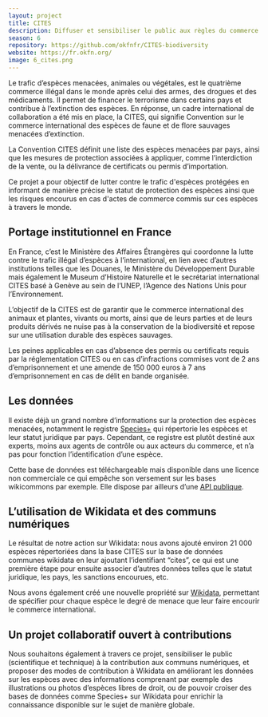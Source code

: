 ```yaml
---
layout: project
title: CITES
description: Diffuser et sensibiliser le public aux règles du commerce des espèces de faune et flore sauvages menacées d’extinction.
season: 6
repository: https://github.com/okfnfr/CITES-biodiversity
website: https://fr.okfn.org/
image: 6_cites.png
---
```


Le trafic d’espèces menacées, animales ou végétales, est le quatrième commerce illégal dans le monde après celui des armes, des drogues et des médicaments. Il permet de financer le terrorisme dans certains pays et contribue à l’extinction des espèces. En réponse, un cadre international de collaboration a été mis en place, la CITES, qui signifie Convention sur le commerce international des espèces de faune et de flore sauvages menacées d’extinction.

La Convention CITES définit une liste des espèces menacées par pays, ainsi que les mesures de protection associées à appliquer, comme l’interdiction de la vente, ou la délivrance de certificats ou permis d’importation.</BR>

Ce projet a pour objectif de lutter contre le trafic d'espèces protégées en informant de manière précise le statut de protection des espèces ainsi que les risques encourus en cas d'actes de commerce commis sur ces espèces à travers le monde.

## Portage institutionnel en France

En France, c’est le Ministère des Affaires Étrangères qui coordonne la lutte contre le trafic illégal d’espèces à l’international, en lien avec d’autres institutions telles que les Douanes, le Ministère du Développement Durable mais également le Museum d’Histoire Naturelle et le secrétariat international CITES basé à Genève au sein de l’UNEP, l’Agence des Nations Unis pour l’Environnement.

L’objectif de la CITES est de garantir que le commerce international des animaux et plantes, vivants ou morts, ainsi que de leurs parties et de leurs produits dérivés ne nuise pas à la conservation de la biodiversité et repose sur une utilisation durable des espèces sauvages.

Les peines applicables en cas d’absence des permis ou certificats requis par la réglementation CITES ou en cas d’infractions commises vont de 2 ans d’emprisonnement et une amende de 150 000 euros à 7 ans d’emprisonnement en cas de délit en bande organisée.

## Les données

Il existe déjà un grand nombre d’informations sur la protection des espèces menacées, notamment le registre [Species+](https://speciesplus.net/) qui répertorie les espèces et leur statut juridique par pays. Cependant, ce registre est plutôt destiné aux experts, moins aux agents de contrôle ou aux acteurs du commerce, et n’a pas pour fonction l’identification d’une espèce.

Cette base de données est téléchargeable mais disponible dans une licence non commerciale ce qui empêche son versement sur les bases wikicommons par exemple. Elle dispose par ailleurs d’une [API publique](https://api.speciesplus.net/documentation).

## L’utilisation de Wikidata et des communs numériques

Le résultat de notre action sur Wikidata: nous avons ajouté environ 21 000 espèces répertoriées dans la base CITES sur la base de données communes wikidata en leur ajoutant l’identifiant “cites”, ce qui est une première étape pour ensuite associer d’autres données telles que le statut juridique, les pays, les sanctions encourues, etc.

Nous avons également créé une nouvelle propriété sur [Wikidata](https://www.wikidata.org/wiki/Property:P7603), permettant de spécifier pour chaque espèce le degré de menace que leur faire encourir le commerce international.

## Un projet collaboratif ouvert à contributions

Nous souhaitons également à travers ce projet, sensibiliser le public (scientifique et technique) à la contribution aux communs numériques, et proposer des modes de contribution à Wikidata en améliorant les données sur les espèces avec des informations comprenant par exemple des illustrations ou photos d’espèces libres de droit, ou de pouvoir croiser des bases de données comme Species+  sur Wikidata pour enrichir la connaissance disponible sur le sujet de manière globale.

<p align="center">
    <img align="center" src="https://dataforgood.fr/img/6_cites_bis.png" alt="" />
</p>


